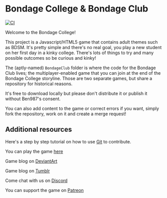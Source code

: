 # Bondage College & Bondage Club

[![CI](https://gitgud.io/BondageProjects/Bondage-College/badges/master/pipeline.svg?ignore_skipped=true)](https://gitgud.io/BondageProjects/Bondage-College/-/blob/master/.gitlab-ci.yml)

Welcome to the Bondage College!

This project is a Javascript/HTML5 game that contains adult themes such as BDSM.
It's pretty simple and there's no real goal, you play a new student on her first
day in a kinky college. There's lots of things to try and many possible outcomes
so be curious and kinky!

The (aptly-named) `BondageClub` folder is where the code for the Bondage Club
lives; the multiplayer-enabled game that you can join at the end of the Bondage
College storyline. Those are two separate games, but share a repository for
historical reasons.

It's free to download locally but please don't distribute it or publish it without
Ben987's consent.

You can also add content to the game or correct errors if you want, simply fork
the repository, work on it and create a merge request!

## Additional resources

Here's a step by step tutorial on how to use [Git](https://docs.google.com/document/d/1wA_pcIWR105JU-o--U93Qrygtwqjc5IGWGCx9Qhw85c/edit) to contribute.

You can play the game [here](http://www.bondageprojects.com/)

Game blog on [DeviantArt](https://ben987.deviantart.com/)

Game blog on [Tumblr](http://bondageclub.tumblr.com/)

Come chat with us on [Discord](https://discordapp.com/invite/dkWsEjf)

You can support the game on [Patreon](https://www.patreon.com/BondageProjects/)
